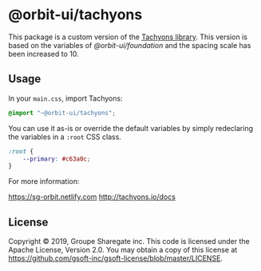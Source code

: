 # @orbit-ui/tachyons

This package is a custom version of the [Tachyons library](https://github.com/tachyons-css/tachyons). This version is based on the variables of *@orbit-ui/foundation* and the spacing scale has been increased to 10.

## Usage

In your `main.css`, import Tachyons:

```css
@import "~@orbit-ui/tachyons";
```

You can use it as-is or override the default variables by simply redeclaring the variables in a `:root` CSS class.

``` css
:root {
    --primary: #c63a0c;
}
```

For more information:

https://sg-orbit.netlify.com
http://tachyons.io/docs

## License

Copyright © 2019, Groupe Sharegate inc. This code is licensed under the Apache License, Version 2.0. You may obtain a copy of this license at https://github.com/gsoft-inc/gsoft-license/blob/master/LICENSE.
